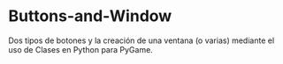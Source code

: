# Buttons-and-Window
Dos tipos de botones y la creación de una ventana (o varias) mediante el uso de Clases en Python para PyGame.
